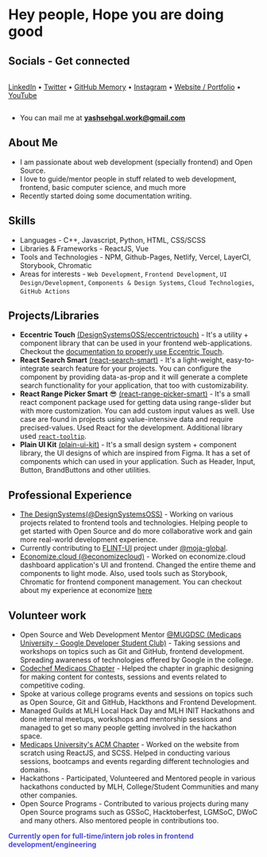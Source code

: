 # Hey people, Hope you are doing good

## Socials - Get connected

<div style="display: flex; align-items: center;">

  [LinkedIn](https://www.linkedin.com/in/sehgalyash/) &bullet;
  [Twitter](https://twitter.com/yashsehgaldev) &bullet;
  [GitHub Memory](https://githubmemory.com/@yashsehgal) &bullet;
  [Instagram](https://www.instagram.com/sehgalyash_/) &bullet;
  [Website / Portfolio](https://yashsehgal.com) &bullet;
  [YouTube](https://www.youtube.com/channel/UC23yA3SBkV_ehY4H8VSuNVg)
</div>

- You can mail me at **yashsehgal.work@gmail.com**

## About Me

- I am passionate about web development (specially frontend) and Open Source.
- I love to guide/mentor people in stuff related to web development, frontend, basic computer science, and much more
- Recently started doing some documentation writing.

## Skills

- Languages - C++, Javascript, Python, HTML, CSS/SCSS
- Libraries & Frameworks - ReactJS, Vue
- Tools and Technologies - NPM, Github-Pages, Netlify, Vercel, LayerCI, Storybook, Chromatic
- Areas for interests - `Web Development`, `Frontend Development`, `UI Design/Development`, `Components & Design Systems`, `Cloud Technologies`, `GitHub Actions`

## Projects/Libraries
- **Eccentric Touch** [(DesignSystemsOSS/eccentrictouch)](https://www.github.com/DesignSystemsOSS/eccentrictouch) - It's a utility + component library that can be used in your frontend web-applications. Checkout the [documentation to properly use Eccentric Touch](https://eccentrictouch.thedesignsystems.com).
- **React Search Smart** [(react-search-smart)](https://www.github.com/yashsehgal/react-search-smart) - It's a light-weight, easy-to-integrate search feature for your projects. You can configure the component by providing data-as-prop and it will generate a complete search functionality for your application, that too with customizability.
- **React Range Picker Smart** 😎 [(react-range-picker-smart)](https://www.github.com/yashsehgal/react-range-picker-smart) - It's a small react component package used for getting data using range-slider but with more customization. You can add custom input values as well. Use case are found in projects using value-intensive data and require precised-values. Used React for the development. Additional library used [`react-tooltip`](https://www.npmjs.com/package/react-tooltip).
- **Plain UI Kit** [(plain-ui-kit)](https://www.github.com/yashsehgal/plain-ui-kit) - It's a small design system + component library, the UI designs of which are inspired from Figma. It has a set of components which can used in your application. Such as Header, Input, Button, BrandButtons and other utilities.

## Professional Experience

- [The DesignSystems(@DesignSystemsOSS)](https://www.github.com/DesignSystemsOSS) - Working on various projects related to frontend tools and technologies. Helping people to get started with Open Source and do more collaborative work and gain more real-world development experience.
- Currently contributing to [FLINT-UI](https://github.com/moja-global/FLINT-UI) project under [@moja-global](https://github.com/moja-global).
- [Economize.cloud (@economizecloud)](https://www.github.com/economizecloud) - Worked on economize.cloud dashboard application's UI and frontend. Changed the entire theme and components to light mode. Also, used tools such as Storybook, Chromatic for frontend component management. You can checkout about my experience at economize [here](experiences/economize-experience.md)

## Volunteer work
- Open Source and Web Development Mentor [@MUGDSC (Medicaps University - Google Developer Student Club)](https://gdsc.community.dev/medi-caps-university-indore/) - Taking sessions and workshops on topics such as Git and GitHub, frontend development. Spreading awareness of technologies offered by Google in the college.
- [Codechef Medicaps Chapter](https://www.instagram.com/codechef_medicaps_chapter/) - Helped the chapter in graphic designing for making content for contests, sessions and events related to competitive coding.
- Spoke at various college programs events and sessions on topics such as Open Source, Git and GitHub, Hackthons and Frontend Development.
- Managed Guilds at MLH Local Hack Day and MLH INIT Hackathons and done internal meetups, workshops and mentorship sessions and managed to get so many people getting involved in the hackathon space.
- [Medicaps University's ACM Chapter](http://medicaps.hosting.acm.org/) - Worked on the website from scratch using ReactJS, and SCSS. Helped in conducting various sessions, bootcamps and events regarding different technologies and domains.
- Hackathons - Participated, Volunteered and Mentored people in various hackathons conducted by MLH, College/Student Communities and many other companies.
- Open Source Programs - Contributed to various projects during many Open Source programs such as GSSoC, Hacktoberfest, LGMSoC, DWoC and many others. Also mentored people in contributions too.

<span style="color: #4a4ad3;">
  <b>Currently open for full-time/intern job roles in frontend development/engineering</b>
</span>